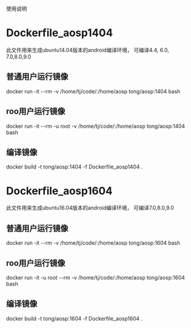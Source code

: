 使用说明


# Dockerfile_aosp1404
此文件用来生成ubuntu14.04版本的android编译环境， 可编译4.4, 6.0, 7.0,8.0,9.0

## 普通用户运行镜像
docker run -it --rm  -v /home/tj/code/:/home/aosp tong/aosp:1404 bash

## roo用户运行镜像
docker run -it --rm -u root -v /home/tj/code/:/home/aosp tong/aosp:1404 bash

## 编译镜像
docker build -t tong/aosp:1404 -f Dockerfile_aosp1404 .


# Dockerfile_aosp1604
此文件用来生成ubuntu16.04版本的android编译环境， 可编译7.0,8.0,9.0

## 普通用户运行镜像
docker run -it --rm -v /home/tj/code/:/home/aosp tong/aosp:1604 bash

## roo用户运行镜像
docker run -it -u root --rm -v /home/tj/code/:/home/aosp tong/aosp:1604 bash

## 编译镜像
docker build -t tong/aosp:1604 -f Dockerfile_aosp1604 .

